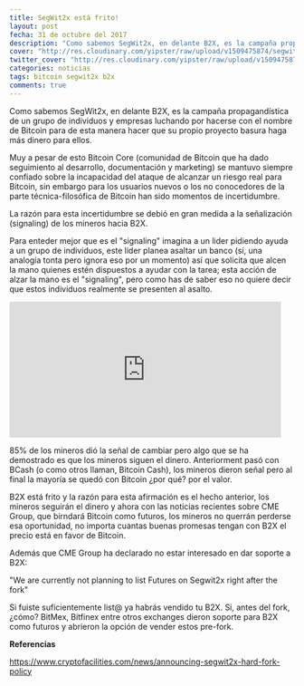 ```yaml
---
title: SegWit2x está frito!
layout: post
fecha: 31 de octubre del 2017
description: "Como sabemos SegWit2x, en delante B2X, es la campaña propagandística de un grupo de individuos y empresas luchando por hacerse con el nombre de Bitcoin para de esta manera hacer que su propio proyecto basura haga más dinero para ellos."
cover: "http://res.cloudinary.com/yipster/raw/upload/v1509475874/segwit2x-shit_xzidkq.jpg"
twitter_cover: "http://res.cloudinary.com/yipster/raw/upload/v1509475874/segwit2x-shit_xzidkq.jpg"
categories: noticias 
tags: bitcoin segwit2x b2x
comments: true
---
```


Como sabemos SegWit2x, en delante B2X, es la campaña propagandística de un grupo de individuos y empresas luchando por hacerse con el nombre de Bitcoin para de esta manera hacer que su propio proyecto basura haga más dinero para ellos.

Muy a pesar de esto Bitcoin Core (comunidad de Bitcoin que ha dado seguimiento al desarrollo, documentación y marketing) se mantuvo siempre confiado sobre la incapacidad del ataque de alcanzar un riesgo real para Bitcoin, sin embargo para los usuarios nuevos o los no conocedores de la parte técnica-filosófica de Bitcoin han sido momentos de incertidumbre.

La razón para esta incertidumbre se debió en gran medida a la señalización (signaling) de los mineros hacia B2X.

Para enteder mejor que es el "signaling" imagina a un lider pidiendo ayuda a un grupo de individuos, este lider planea asaltar un banco (sí, una analogía tonta pero ignora eso por un momento) así que solicita que alcen la mano quienes estén dispuestos a ayudar con la tarea; esta acción de alzar la mano es el "signaling", pero como has de saber eso no quiere decir que estos individuos realmente se presenten al asalto.

<iframe src="https://giphy.com/embed/3o7btVoLSH9tuPSeOI" width="480" height="240" frameBorder="0" class="giphy-embed" allowFullScreen></iframe>

85% de los mineros dió la señal de cambiar pero algo que se ha demostrado es que los mineros siguen el dinero. Anteriorment pasó con BCash (o como otros llaman, Bitcoin Cash), los mineros dieron señal pero al final la mayoría se quedó con Bitcoin ¿por qué? por el valor.

B2X está frito y la razón para esta afirmación es el hecho anterior, los mineros seguirán el dinero y ahora con las noticias recientes sobre CME Group, que birndará Bitcoin como futuros, los mineros no querrán perderse esa oportunidad, no importa cuantas buenas promesas tengan con B2X el precio está en favor de Bitcoin. 

Además que CME Group ha declarado no estar interesado en dar soporte a B2X:

"We are currently not planning to list Futures on Segwit2x right after the fork"

Si fuiste suficientemente list@ ya habrás vendido tu B2X. Sí, antes del fork, ¿cómo? BitMex, Bitfinex entre otros exchanges dieron soporte para B2X como futuros y abrieron la opción de vender estos pre-fork.

**Referencias**

https://www.cryptofacilities.com/news/announcing-segwit2x-hard-fork-policy